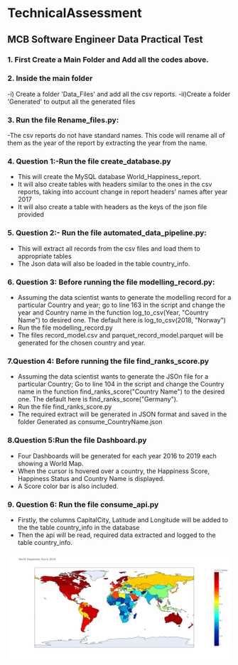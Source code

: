 # TechnicalAssessment
## MCB Software Engineer Data Practical Test

### 1. First Create a Main Folder and Add all the codes above.
### 2. Inside the main folder
  -i) Create a folder 'Data_Files' and add all the csv reports.
  -ii)Create a folder 'Generated' to output all the generated files
### 3. Run the file Rename_files.py: 
  -The csv reports do not have standard names. This code will rename all of them as the year of the report by extracting the year from the name.
### 4. Question 1:-Run the file create_database.py 
  - This will create the MySQL database World_Happiness_report. 
  - It will also create tables with headers similar to the ones in the csv reports, taking into account change in report headers' names after year 2017
  - It will also create a table with headers as the keys of the json file provided
### 5. Question 2:- Run the file automated_data_pipeline.py:
  - This will extract all records from the csv files and load them to appropriate tables
  - The Json data will also be loaded in the table country_info.
### 6. Question 3: Before running the file modelling_record.py:
  - Assuming the data scientist wants to generate the modelling record for a particular Country and year; go to line 163 in the script and change the year and Country name in the function log_to_csv(Year, "Country Name") to desired one. The default here is log_to_csv(2018, "Norway")
  - Run the file modelling_record.py
  - The files record_model.csv and parquet_record_model.parquet will be generated for the chosen country and year.
### 7.Question 4: Before running the file find_ranks_score.py
  - Assuming the data scientist wants to generate the JSOn file for a particular Country; Go to line 104 in the script and change the Country name in the function find_ranks_score("Country Name") to the desired one. The default here is find_ranks_score("Germany").
  - Run the file find_ranks_score.py
  - The required extract will be generated in JSON format and saved in the folder Generated as consume_CountryName.json
### 8.Question 5:Run the file Dashboard.py
  - Four Dashboards will be generated for each year 2016 to 2019 each showing a World Map. 
  - When the cursor is hovered over a country, the Happiness Score, Happiness Status and Country Name is displayed. 
  - A Score color bar is also included.
  
### 9. Question 6: Run the file consume_api.py
  - Firstly, the columns CapitalCity, Latitude and Longitude will be added to the the table country_info in the database
  - Then the api will be read, required data extracted and logged to the table country_info.
 
![plot](https://github.com/Hewish8/TechnicalAssessment/blob/main/2016.png)
